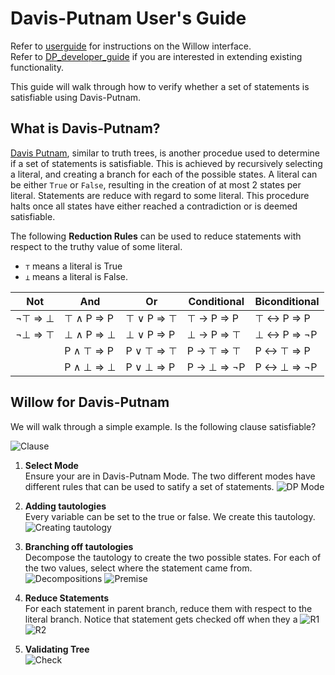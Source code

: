 # Davis-Putnam User's Guide

Refer to [userguide](userguide.md) for instructions on the Willow interface.  
Refer to [DP_developer_guide](DP_developer_guide.md) if you are interested in extending existing functionality. 

This guide will walk through how to verify whether a set of statements is satisfiable using Davis-Putnam.

## What is Davis-Putnam?

[Davis Putnam](https://en.wikipedia.org/wiki/Davis%E2%80%93Putnam_algorithm), similar to truth trees, is another procedue used to determine if a set of statements is satisfiable. This is achieved by recursively selecting a literal, and creating a branch for each of the possible states. A literal can be either `True` or `False`, resulting in the creation of at most 2 states per literal. Statements are reduce with regard to some literal. This procedure halts once all states have either reached a contradiction or is deemed satisfiable. 

The following **Reduction Rules** can be used to reduce statements with respect to the truthy value of some literal.

- `⊤` means a literal is True  
- `⊥` means a literal is False.

 
| Not       | And         | Or          | Conditional | Biconditional |
| --------- | ----------- |------------ | ----------- | ------------- |
| ¬⊤ => ⊥   | ⊤ ∧ P => P | ⊤ ∨ P => ⊤  | ⊤ → P => P  | ⊤ ↔ P => P   |
| ¬⊥ => ⊤   | ⊥ ∧ P => ⊥ | ⊥ ∨ P => P  | ⊥ → P => ⊤  | ⊥ ↔ P => ¬P  |
|           | P ∧ ⊤ => P  | P ∨ ⊤ => ⊤  | P → ⊤ => ⊤  | P ↔ ⊤ => P   |
|           | P ∧ ⊥ => ⊥  | P ∨ ⊥ => P  | P → ⊥ => ¬P | P ↔ ⊥ => ¬P  |


## Willow for Davis-Putnam

We will walk through a simple example. Is the following clause satisfiable?

![Clause](https://user-images.githubusercontent.com/29582421/234971620-2e1994ff-81e8-40b4-a66b-5a8e7acfef1a.jpg)

1. **Select Mode**   
Ensure your are in Davis-Putnam Mode. The two different modes have different rules that can be used to satify a set of statements.
![DP Mode](https://user-images.githubusercontent.com/29582421/234759174-d7114e69-6d88-44e7-959f-6708ab26e293.jpg)


2. **Adding tautologies**  
Every variable can be set to the true or false. We create this tautology.  
![Creating tautology](https://user-images.githubusercontent.com/29582421/234971872-905d907c-7d87-421b-a020-6c87c25b2f23.jpg)  
<!-- 
Tautologies are formed by disjuncting any statement $\psi$ with $\neg \psi$

Intention is for tautologies to be literal 
(not tested with general statements) -->

3. **Branching off tautologies**    
Decompose the tautology to create the two possible states. For each of the two values, select where the statement came from. 
![Decompositions](https://user-images.githubusercontent.com/29582421/234972437-47d21adc-1bd0-465e-a5da-5f13291bc17c.jpg)
![Premise](https://user-images.githubusercontent.com/29582421/234972594-4a0f52e7-dd9f-4058-86d7-090ebf0d8e0c.jpg)

4. **Reduce Statements**  
For each statement in parent branch, reduce them with respect to the literal branch. Notice that statement gets checked off when they a
![R1](https://user-images.githubusercontent.com/29582421/234977549-90c491d7-94a7-463d-ba9c-7f6fc9e18e51.jpg)
![R2](https://user-images.githubusercontent.com/29582421/234977681-ac6f0160-fe36-48ff-af3c-5cbf904dd51f.jpg)


5. **Validating Tree**  
![Check](https://user-images.githubusercontent.com/29582421/234977819-ba52f194-1b9c-46fc-bbe3-044cf30ef490.jpg)


